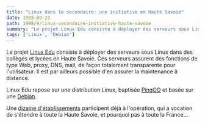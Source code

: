 ```yaml
---
title: "Linux dans le secondaire: une initiative en Haute Savoie"
date: 1998-09-23
path: 1998/9/linux-secondaire-initiative-haute-savoie
summary: "Le projet Linux Edu consiste à déployer des serveurs sous Linux dans des collèges et lycées en Haute Savoie."
tags: ['Linux', 'Debian']
---
```


<P>
Le projet <A HREF="http://www.linuxedu.org/">Linux Edu</A> consiste
à déployer des serveurs sous Linux dans des collèges et lycées
en Haute Savoie. Ces serveurs assurent des fonctions de type
Web, proxy, DNS, mail, de façon totalement transparente pour l'utilisateur.
Il est par ailleurs possible d'en assurer la maintenance à distance.
</P>

<P>
Linux Edu repose sur une distribution Linux, baptisée
<A HREF="http://www.linuxedu.org/disping.html">PingOO</A> et
basée sur une <A HREF="http://www.debian.org/">Debian</A>.
</P>

<P>
Une <A HREF="http://www.linuxedu.org/etab.html">dizaine d'établissements</A>
participent déjà à l'opération, qui a vocation de s'étendre à toute
la Haute Savoie, et pourquoi pas à toute la France...
</P>


